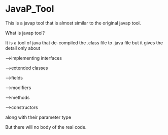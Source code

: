 # JavaP_Tool
This is a javap tool that is almost  similar to the original javap tool.

What is javap tool?

It is a tool of java that de-compiled the .class file to .java file but it gives the detail only about 

-->implementing interfaces

-->extended classes

-->fields

-->modifiers

-->methods

-->constructors

along with their parameter type 

But there will no body of the real code.
